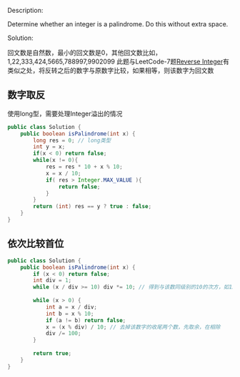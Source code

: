 Description:

Determine whether an integer is a palindrome. Do this without extra space.

Solution:

回文数是自然数，最小的回文数是0，其他回文数比如，1,22,333,424,5665,788997,9902099
此题与LeetCode-7题[Reverse Integer](https://github.com/lwy2016/Leetcode/blob/master/README.md)有类似之处，将反转之后的数字与原数字比较，如果相等，则该数字为回文数

## 数字取反
使用long型，需要处理Integer溢出的情况

```java
public class Solution {
    public boolean isPalindrome(int x) {
        long res = 0; // long类型
        int y = x;
        if(x < 0) return false;
        while(x != 0){
            res = res * 10 + x % 10;
            x = x / 10;
            if( res > Integer.MAX_VALUE ){
                return false;
            }
        }
        return (int) res == y ? true : false;
    }
}
```

## 依次比较首位

```java
public class Solution {
    public boolean isPalindrome(int x) {
        if (x < 0) return false;
        int div = 1;
        while (x / div >= 10) div *= 10; // 得到与该数同级别的10的次方，如12323-->10000
        
        while (x > 0) {
            int a = x / div;
            int b = x % 10;
            if (a != b) return false;
            x = (x % div) / 10; // 去掉该数字的收尾两个数，先取余，在相除
            div /= 100;
        }
        
        return true;
    }
}
```